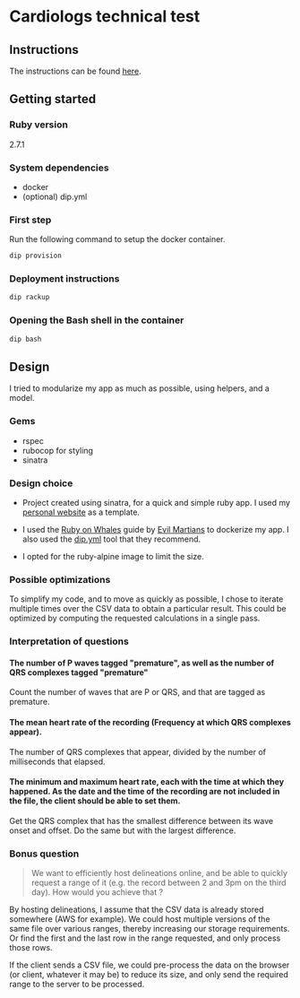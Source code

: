 # Cardiologs technical test

## Instructions

The instructions can be found [here](./INSTRUCTIONS.md).

## Getting started

### Ruby version

2.7.1

### System dependencies

- docker
- (optional) dip.yml

### First step

Run the following command to setup the docker container.

```bash
dip provision
```

### Deployment instructions

```bash
dip rackup
```

### Opening the Bash shell in the container

```bash
dip bash
```

## Design

I tried to modularize my app as much as possible, using helpers, and a model.

### Gems

- rspec
- rubocop for styling
- sinatra

### Design choice

- Project created using sinatra, for a quick and simple ruby app. I used my [personal website](https://github.com/SeanLF/seanfloyd.ca) as a template.

- I used the [Ruby on Whales](https://evilmartians.com/chronicles/ruby-on-whales-docker-for-ruby-rails-development) guide by [Evil Martians](https://evilmartians.com/) to dockerize my app. I also used the [dip.yml](https://github.com/evilmartians/terraforming-rails/blob/master/examples/dockerdev/dip.yml) tool that they recommend.

- I opted for the ruby-alpine image to limit the size.

### Possible optimizations

To simplify my code, and to move as quickly as possible, I chose to iterate multiple times over the CSV data to obtain a particular result.
This could be optimized by computing the requested calculations in a single pass.

### Interpretation of questions

#### The number of P waves tagged "premature", as well as the number of QRS complexes tagged "premature"

Count the number of waves that are P or QRS, and that are tagged as premature.

#### The mean heart rate of the recording (Frequency at which QRS complexes appear).

The number of QRS complexes that appear, divided by the number of milliseconds that elapsed.

#### The minimum and maximum heart rate, each with the time at which they happened. As the date and the time of the recording are not included in the file, the client should be able to set them.

Get the QRS complex that has the smallest difference between its wave onset and offset.
Do the same but with the largest difference.

### Bonus question

> We want to efficiently host delineations online, and be able to quickly request a range of it (e.g. the record between 2 and 3pm on the third day). How would you achieve that ?

By hosting delineations, I assume that the CSV data is already stored somewhere (AWS for example).
We could host multiple versions of the same file over various ranges, thereby increasing our storage requirements.
Or find the first and the last row in the range requested, and only process those rows.

If the client sends a CSV file, we could pre-process the data on the browser (or client, whatever it may be) to reduce its size, and only send the required range to the server to be processed.
